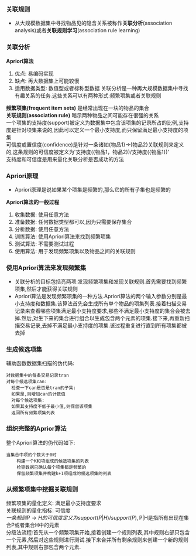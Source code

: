 ### 关联规则
- 从大规模数据集中寻找物品见的隐含关系被称作**关联分析**(association analysis)或者**关联规则学习**(association rule learning)
### 关联分析
**Apriori算法**
1. 优点: 易编码实现
2. 缺点: 再大数据集上可能较慢
3. 适用数据类型: 数值型或者标称型数据
  关联分析是一种再大规模数据集中寻找有趣关系的任务.这些关系可以有两种形式:频繁项集或者关联规则

**频繁项集(frequent item sets)** 是经常出现在一块的物品的集合\
**关联规则(association rule)** 暗示两种物品之间可能存在很强的关系\
一个项集的支持度(support)被定义为数据集中包含该项集的记录所占的比例,支持度是针对项集来说的,因此可以定义一个最小支持度,而只保留满足最小支持度的项集\
可信度或置信度(confidence)是针对一条诸如{物品1}$\rightarrow${物品2}关联规则来定义的,这条规则的可信度被定义为'支持度({物品1，物品2})/支持度({物品1})'\
支持度和可信度是用来量化关联分析是否成功的方法
### Apriori原理
- Apriori原理是说如果某个项集是频繁的,那么它的所有子集也是频繁的

**Apriori算法的一般过程**
1. 收集数据: 使用任意方法
2. 准备数据: 任何数据类型都可以,因为只需要保存集合
3. 分析数据: 使用任意方法
4. 训练算法: 使用Apriori算法来找到频繁项集
5. 测试算法: 不需要测试过程
6. 使用算法: 用于发现频繁项集以及物品之间的关联规则

### 使用Apriori算法来发现频繁集
- 关联分析的目标包括亮两项:发现频繁项集和发现关联规则.首先需要找到频繁项集,然后才能获得关联规则
- Apriori算法是发现频繁项集的一种方法.Apriori算法的两个输入参数分别是最小支持度和数据集.该算法首先会生成所有单个物品的项集列表.接着扫描交易记录来查看哪些项集满足最小支持度要求,那些不满足最小支持度的集合会被去掉.然后,对生下来的集合进行组合以生成包含两个元素的项集.接下来,再重新扫描交易记录,去掉不满足最小支持度的项集.该过程重复进行直到所有项集都被去掉
### 生成候选项集
辅助函数数据集扫描的伪代码:

    对数据集中的每条交易记录tran
    对每个候选项集can:
      检查一下can是否是tran的子集:
      如果是,则增加can的计数值
      对每个候选项集:
      如果其支持度不低于最小值,则保留该项集
      返回所有频繁项集列表
### 组织完整的Aprior算法
整个Apriori算法的伪代码如下:
    
    当集合中项的个数大于0时
        构建一个K和项组成的候选项集的列表
        检查数据已确认每个项集都是频繁的
        保留频繁项集并构建k+1项组成的候选项集的列表

### 从频繁项集中挖掘关联规则
频繁项集的量化定义: 满足最小支持度要求\
关联规则的量化指标: 可信度\
$一条规则P\rightarrow{H}的可信度定义为support(P|H)/support(P),\text{P|H是指所有出现在集合P或者集合H中的元素}$\
分级法流程:首先从一个频繁项集开始,接着创建一个规则列表,其中规则右部只包含一个元素,然后对这些规则进行测试.接下来合并所有剩余规则来创建一个新的规则列表,其中规则右部包含两个元素.